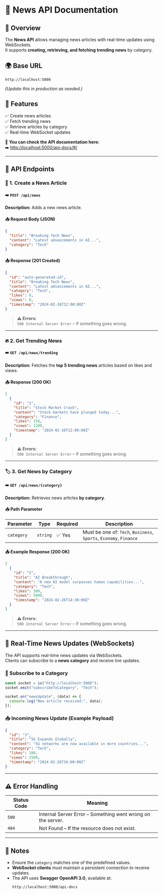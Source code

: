 
# 📰 News API Documentation

## 📌 Overview
The **News API** allows managing news articles with real-time updates using WebSockets.  
It supports **creating, retrieving, and fetching trending news** by category.

## 🌍 Base URL
```
http://localhost:5000
```
*(Update this in production as needed.)*

## 🚀 Features
✅ Create news articles  
✅ Fetch trending news  
✅ Retrieve articles by category  
✅ Real-time WebSocket updates  

📌 **You can check the API documentation here:**  
➡️ [http://localhost:5000/api-docs/#/](http://localhost:5000/api-docs/#/)

---

## 📖 API Endpoints

### 📌 1. Create a News Article
#### ➡️ `POST /api/news`
**Description:** Adds a new news article.  

#### 📥 Request Body (JSON)
```json
{
  "title": "Breaking Tech News",
  "content": "Latest advancements in AI...",
  "category": "Tech"
}
```

#### 📤 Response (201 Created)
```json
{
  "id": "auto-generated-id",
  "title": "Breaking Tech News",
  "content": "Latest advancements in AI...",
  "category": "Tech",
  "likes": 0,
  "views": 0,
  "timestamp": "2024-02-26T12:00:00Z"
}
```
> **⚠️ Errors:**  
> `500 Internal Server Error` – If something goes wrong.

---

### 🔥 2. Get Trending News
#### ➡️ `GET /api/news/trending`
**Description:** Fetches the **top 5 trending news** articles based on likes and views.

#### 📤 Response (200 OK)
```json
[
  {
    "id": "1",
    "title": "Stock Market Crash",
    "content": "Stock markets have plunged today...",
    "category": "Finance",
    "likes": 150,
    "views": 1200,
    "timestamp": "2024-02-26T12:00:00Z"
  }
]
```
> **⚠️ Errors:**  
> `500 Internal Server Error` – If something goes wrong.

---

### 🏷️ 3. Get News by Category
#### ➡️ `GET /api/news/{category}`
**Description:** Retrieves news articles **by category**.

#### 📥 Path Parameter
| Parameter | Type   | Required | Description |
|-----------|--------|----------|-------------|
| `category` | `string` | ✅ Yes | Must be one of: `Tech`, `Business`, `Sports`, `Economy`, `Finance` |

#### 📤 Example Response (200 OK)
```json
[
  {
    "id": "2",
    "title": "AI Breakthrough",
    "content": "A new AI model surpasses human capabilities...",
    "category": "Tech",
    "likes": 300,
    "views": 5000,
    "timestamp": "2024-02-26T14:30:00Z"
  }
]
```
> **⚠️ Errors:**  
> `500 Internal Server Error` – If something goes wrong.

---

## 🔄 Real-Time News Updates (WebSockets)
The API supports real-time news updates via WebSockets.  
Clients can subscribe to a **news category** and receive live updates.

### 🔔 Subscribe to a Category
```javascript
const socket = io("http://localhost:5000");
socket.emit("subscribeToCategory", "Tech");

socket.on("newsUpdate", (data) => {
  console.log("New article received:", data);
});
```

### 📥 Incoming News Update (Example Payload)
```json
{
  "id": "3",
  "title": "5G Expands Globally",
  "content": "5G networks are now available in more countries...",
  "category": "Tech",
  "likes": 100,
  "views": 2500,
  "timestamp": "2024-02-26T16:00:00Z"
}
```

---

## ⚠️ Error Handling
| Status Code | Meaning |
|-------------|---------|
| `500` | Internal Server Error – Something went wrong on the server. |
| `404` | Not Found – If the resource does not exist. |

---

## 📜 Notes
- Ensure the `category` matches one of the predefined values.
- **WebSocket clients** must maintain a persistent connection to receive updates.
- The API uses **Swagger OpenAPI 3.0**, available at:
  ```
  http://localhost:5000/api-docs
  ```




